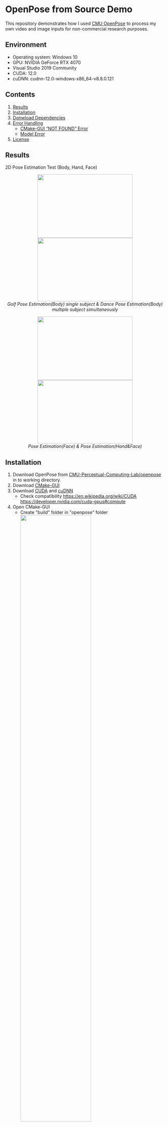 # OpenPose from Source Demo

This repository demonstrates how I used [CMU OpenPose](https://github.com/CMU-Perceptual-Computing-Lab/openpose) to process my own video and image inputs for non-commercial research purposes.

## Environment 
- Operating system: Windows 10 
- GPU: NVIDIA GeForce RTX 4070
- Visual Studio 2019 Community
- CUDA: 12.0 
- cuDNN: cudnn-12.0-windows-x86_64-v8.8.0.121 

## Contents

1. [Results](#results)
2. [Installation](#installation)
3. [Donwload Dependencies](#Download-Dependencies)
4. [Error Handling](#Error-Handling)
   - [CMake-GUI “NOT FOUND” Error](#cmake-gui-not-found-error)
   - [Model Error](#model-error)
6. [License](#license)

## Results
2D Pose Estimation Test (Body, Hand, Face)
<p align="center">
  <img src="https://github.com/ggamangpro101/openpose-source-demo/blob/master/gif/jm_golf_011.gif" width="300" height="200" hspace="0"/>
  <img src="https://github.com/ggamangpro101/openpose-source-demo/blob/master/gif/dance_001.gif" width="300" height="200" hspace="50"/> <br>
  <em>Golf Pose Estimation(Body) single subject & Dance Pose Estimation(Body) multiple subject simultaneously</em>
</p>

<p align="center">
  <img src="https://github.com/ggamangpro101/openpose-source-demo/blob/master/gif/theater.gif" width="300" height="200" />
  <img src="https://github.com/ggamangpro101/openpose-source-demo/blob/master/gif/sign_lang_001.gif" width="300" height="200" hspace="50" /> <br>
  <em>Pose Estimation(Face) & Pose Estimation(Hand&Face)</em> 
</p>

## Installation
1. Download OpenPose from [CMU-Perceptual-Computing-Lab/openpose](https://github.com/CMU-Perceptual-Computing-Lab/openpose) in to working directory.
2. Download [CMake-GUI](https://cmake.org/download/)
3. Download [CUDA](https://developer.nvidia.com/cuda-toolkit-archive) and [cuDNN](https://developer.nvidia.com/rdp/cudnn-archive)
   - Check compatibility
     https://en.wikipedia.org/wiki/CUDA
     https://developer.nvidia.com/cuda-gpus#compute
4. Open CMake-GUI
   - Create "build" folder in "openpose" folder
     <br>
     <img src="https://github.com/ggamangpro101/openpose-source-demo/blob/master/installation/create_build_folder_zoom.png" width=70% height=70% />


## Download Dependencies
When you navigate to `..\openpose_initial\3rdparty\windows`, you will see several `.bat` files. These batch files are used to download and configure third-party dependencies required by OpenPose. However, running these `.bat` files directly in the `Command Prompt` might fail because some of the referenced websites are no longer accessible. 
<p align="center">
<img src=https://github.com/ggamangpro101/openpose-source-demo/blob/master/error/GetCaffe3rdparty.bat_download_error.png />
   getCaffe3rdparty.bat failed due to no connection
</p>

Instead, download dependencies manually:
- [Model.zip](https://drive.google.com/file/d/1QCSxJZpnWvM00hx49CJ2zky7PWGzpcEh/edit)
- [3rdparty_v1_2021.zip](https://drive.google.com/file/d/1WvftDLLEwAxeO2A-n12g5IFtfLbMY9mG/edit)

## Error Handling
### CMake-GUI “NOT FOUND” Error
When configuring and generating in CMake-GUI, you might encounter **"NOT FOUND"** errors for dependencies such as `Boost`, `Caffe`, `GFlags`, or `GLog`. These errors occur because the required `.lib` files are missing or their paths are not set correctly.  
  - **BOOST NOT FOUND :**   
    <img src=https://github.com/ggamangpro101/openpose-source-demo/blob/master/error/BOOST_NOTFOUND.png width=90% height=90% />
     
     - BOOST_FILESYSTEM_LIB_DEBUG :  
     `../openpose/3rdparty/windows/caffe3rdparty/lib/boost_filesystem-vc142-mt-gd-x64-1_74.lib`

     - BOOST_FILESYSTEM_LIB_RELEASE :  
     `../openpose/3rdparty/windows/caffe3rdparty/lib/boost_filesystem-vc142-mt-x64-1_74.lib`

     - BOOST_SYSTEM_LIB_DEBUG :  
     `../openpose/3rdparty/windows/caffe3rdparty/lib/boost_system-vc142-mt-gd-x64-1_74.lib`

     - BOOST_SYSTEM_LIB_RELEASE :  
     `../openpose/3rdparty/windows/caffe3rdparty/lib/boost_system-vc142-mt-x64-1_74.lib`

  - **Caffe NOT FOUND :**  
    <img src=https://github.com/ggamangpro101/openpose-source-demo/blob/master/error/Caffe_NOTFOUND.png width=90% height=90%/>
    
      - Caffe_LIB_DEBUG :
      `../openpose/3rdparty/windows/caffe/lib/caffe-d.lib`

      - Caffe_LIB_RELEASE :
      `../openpose/3rdparty/windows/caffe/lib/caffe.lib`

      - Caffe_Proto_LIB_DEBUG :
      `../openpose/3rdparty/windows/caffe/lib/caffeproto-d.lib`

      - Caffe_Proto_LIB_RELEASE : 
      `../openpose/3rdparty/windows/caffe/lib/caffeproto.lib`

  - **GFLAGS NOT FOUND :**  
    <img src=https://github.com/ggamangpro101/openpose-source-demo/blob/master/error/GFLAGS_NOTFOUND.png width="90%" height="90%"/>
    
      - GFLAGS_LIBRARY_DEBUG :
      `../openpose/3rdparty/windows/caffe3rdparty/lib/gflagsd.lib`

      - GFLAGS_LIBRARY_RELEASE :
      `../openpose/3rdparty/windows/caffe3rdparty/lib/gflags.lib `

  - **GLOG NOT FOUND :**  
    <img src=https://github.com/ggamangpro101/openpose-source-demo/blob/master/error/GLOG_NOTFOUND.png width=90% height=90%/>
    
      - GLOG_LIBRARY_DEBUG :
      `../openpose/3rdparty/windows/caffe3rdparty/lib/glogd.lib`

      - GLOG_LIBRARY_RELEASE :
      `../openpose/3rdparty/windows/caffe3rdparty/lib/glog.lib`

### Model Error
The `getModels.bat` script in `D:\my_programming\openpose\models` may fail to download the required models due to connectivity issues or the server being unavailable. To resolve this, you need to download the [models](https://drive.google.com/file/d/1QCSxJZpnWvM00hx49CJ2zky7PWGzpcEh/edit) manually.
<p align="center">
<img src="https://github.com/ggamangpro101/openpose-source-demo/blob/master/error/getModels.bat_download_error.png" />
   getModels.bat failed due to no connection
</p>

When you manually download the `model.zip` file and extract it, follow these steps carefully to replace the `.caffemodel` files without affecting other essential files, unless necessary for specific purposes.  

**1. Unzip the Downloaded Model File**
   - Extract the model.zip file into a temporary folder.
   - Inside the extracted folder, locate the .caffemodel files for the respective models:
      - Face Model: `pose_iter_116000.caffemodel`
      - Hand Model: `pose_iter_102000.caffemodel`
      - Body Models (e.g., BODY_25): `pose_iter_584000.caffemodel`

**2. Replace the Existing `.caffemodel`**
   - Navigate to the original model folder: `..\openpose\models`.
   - Replace only the `.caffemodel` files under the respective directories.

**3. Verify Supporting Files Are Untouched**
   - For `Face Models`: Ensure `.xml` and `.prototxt` files are present and untouched in: `..\openpose\models\face`
   - For `Hand Models`: Ensure `.prototxt` files remain untouched in: `..\openpose\models\hand`
   - For `Pose Models`: Under `body_25`, ensure `.prototxt` files remain untouched in: `..\openpose\models\pose\body_25`

**4. Avoid Confusion with New Files**
   - Do not copy extra files from the extracted `model.zip` that do not belong to the corresponding directories.
   - Double-check that only the `.caffemodel` files are replaced.  

**5. Test the Setup**
   - After replacing the `.caffemodel` files, run OpenPose to confirm the models load correctly and there are no missing file errors.

## Repository Contents
- `openpose_quick_commands.txt`: Quick commands for running OpenPose.


## Runtime Analysis


## License
This repository uses CMU OpenPose under the [OpenPose License](https://github.com/CMU-Perceptual-Computing-Lab/openpose/blob/master/LICENSE).

**Note**: OpenPose is licensed for academic or non-profit organization non-commercial research use only. Redistribution of OpenPose code or binaries is not permitted.
